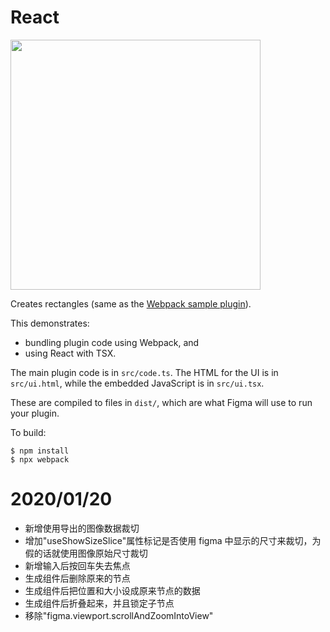 # React

<img src="../_screenshots/webpack.png" width="400" />

Creates rectangles (same as the [Webpack sample plugin][webpack]).

This demonstrates:

- bundling plugin code using Webpack, and
- using React with TSX.

The main plugin code is in `src/code.ts`. The HTML for the UI is in
`src/ui.html`, while the embedded JavaScript is in `src/ui.tsx`.

These are compiled to files in `dist/`, which are what Figma will use to run
your plugin.

To build:

    $ npm install
    $ npx webpack

[webpack]: ../webpack/

# 2020/01/20

- 新增使用导出的图像数据裁切
- 增加"useShowSizeSlice"属性标记是否使用 figma 中显示的尺寸来裁切，为假的话就使用图像原始尺寸裁切
- 新增输入后按回车失去焦点
- 生成组件后删除原来的节点
- 生成组件后把位置和大小设成原来节点的数据
- 生成组件后折叠起来，并且锁定子节点
- 移除"figma.viewport.scrollAndZoomIntoView"
